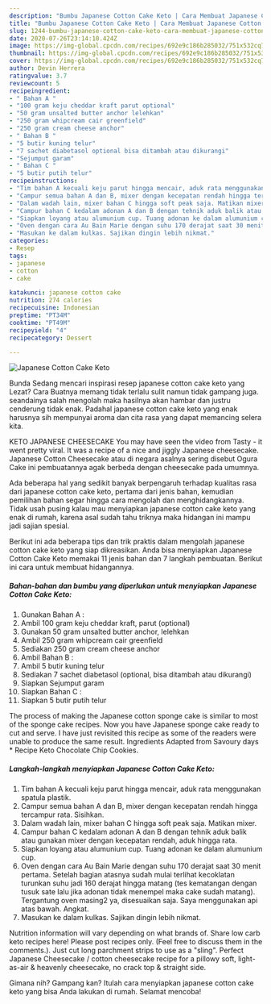 ```yaml
---
description: "Bumbu Japanese Cotton Cake Keto | Cara Membuat Japanese Cotton Cake Keto Yang Lezat"
title: "Bumbu Japanese Cotton Cake Keto | Cara Membuat Japanese Cotton Cake Keto Yang Lezat"
slug: 1244-bumbu-japanese-cotton-cake-keto-cara-membuat-japanese-cotton-cake-keto-yang-lezat
date: 2020-07-26T23:14:10.424Z
image: https://img-global.cpcdn.com/recipes/692e9c186b285032/751x532cq70/japanese-cotton-cake-keto-foto-resep-utama.jpg
thumbnail: https://img-global.cpcdn.com/recipes/692e9c186b285032/751x532cq70/japanese-cotton-cake-keto-foto-resep-utama.jpg
cover: https://img-global.cpcdn.com/recipes/692e9c186b285032/751x532cq70/japanese-cotton-cake-keto-foto-resep-utama.jpg
author: Devin Herrera
ratingvalue: 3.7
reviewcount: 5
recipeingredient:
- " Bahan A "
- "100 gram keju cheddar kraft parut optional"
- "50 gram unsalted butter anchor lelehkan"
- "250 gram whipcream cair greenfield"
- "250 gram cream cheese anchor"
- " Bahan B "
- "5 butir kuning telur"
- "7 sachet diabetasol optional bisa ditambah atau dikurangi"
- "Sejumput garam"
- " Bahan C "
- "5 butir putih telur"
recipeinstructions:
- "Tim bahan A kecuali keju parut hingga mencair, aduk rata menggunakan spatula plastik."
- "Campur semua bahan A dan B, mixer dengan kecepatan rendah hingga tercampur rata. Sisihkan."
- "Dalam wadah lain, mixer bahan C hingga soft peak saja. Matikan mixer."
- "Campur bahan C kedalam adonan A dan B dengan tehnik aduk balik atau gunakan mixer dengan kecepatan rendah, aduk hingga rata."
- "Siapkan loyang atau alumunium cup. Tuang adonan ke dalam alumunium cup."
- "Oven dengan cara Au Bain Marie dengan suhu 170 derajat saat 30 menit pertama. Setelah bagian atasnya sudah mulai terlihat kecoklatan turunkan suhu jadi 160 derajat hingga matang (tes kematangan dengan tusuk sate lalu jika adonan tidak menempel maka cake sudah matang). Tergantung oven masing2 ya, disesuaikan saja. Saya menggunakan api atas bawah. Angkat."
- "Masukan ke dalam kulkas. Sajikan dingin lebih nikmat."
categories:
- Resep
tags:
- japanese
- cotton
- cake

katakunci: japanese cotton cake 
nutrition: 274 calories
recipecuisine: Indonesian
preptime: "PT34M"
cooktime: "PT49M"
recipeyield: "4"
recipecategory: Dessert

---
```



![Japanese Cotton Cake Keto](https://img-global.cpcdn.com/recipes/692e9c186b285032/751x532cq70/japanese-cotton-cake-keto-foto-resep-utama.jpg)

Bunda Sedang mencari inspirasi resep japanese cotton cake keto yang Lezat? Cara Buatnya memang tidak terlalu sulit namun tidak gampang juga. seandainya salah mengolah maka hasilnya akan hambar dan justru cenderung tidak enak. Padahal japanese cotton cake keto yang enak harusnya sih mempunyai aroma dan cita rasa yang dapat memancing selera kita.

KETO JAPANESE CHEESECAKE You may have seen the video from Tasty - it went pretty viral. It was a recipe of a nice and jiggly Japanese cheesecake. Japanese Cotton Cheesecake atau di negara asalnya sering disebut Ogura Cake ini pembuatannya agak berbeda dengan cheesecake pada umumnya.

Ada beberapa hal yang sedikit banyak berpengaruh terhadap kualitas rasa dari japanese cotton cake keto, pertama dari jenis bahan, kemudian pemilihan bahan segar hingga cara mengolah dan menghidangkannya. Tidak usah pusing kalau mau menyiapkan japanese cotton cake keto yang enak di rumah, karena asal sudah tahu triknya maka hidangan ini mampu jadi sajian spesial.


Berikut ini ada beberapa tips dan trik praktis dalam mengolah japanese cotton cake keto yang siap dikreasikan. Anda bisa menyiapkan Japanese Cotton Cake Keto memakai 11 jenis bahan dan 7 langkah pembuatan. Berikut ini cara untuk membuat hidangannya.

<!--inarticleads1-->

##### Bahan-bahan dan bumbu yang diperlukan untuk menyiapkan Japanese Cotton Cake Keto:

1. Gunakan  Bahan A :
1. Ambil 100 gram keju cheddar kraft, parut (optional)
1. Gunakan 50 gram unsalted butter anchor, lelehkan
1. Ambil 250 gram whipcream cair greenfield
1. Sediakan 250 gram cream cheese anchor
1. Ambil  Bahan B :
1. Ambil 5 butir kuning telur
1. Sediakan 7 sachet diabetasol (optional, bisa ditambah atau dikurangi)
1. Siapkan Sejumput garam
1. Siapkan  Bahan C :
1. Siapkan 5 butir putih telur


The process of making the Japanese cotton sponge cake is similar to most of the sponge cake recipes. Now you have Japanese sponge cake ready to cut and serve. I have just revisited this recipe as some of the readers were unable to produce the same result. Ingredients Adapted from Savoury days * Recipe Keto Chocolate Chip Cookies. 

<!--inarticleads2-->

##### Langkah-langkah menyiapkan Japanese Cotton Cake Keto:

1. Tim bahan A kecuali keju parut hingga mencair, aduk rata menggunakan spatula plastik.
1. Campur semua bahan A dan B, mixer dengan kecepatan rendah hingga tercampur rata. Sisihkan.
1. Dalam wadah lain, mixer bahan C hingga soft peak saja. Matikan mixer.
1. Campur bahan C kedalam adonan A dan B dengan tehnik aduk balik atau gunakan mixer dengan kecepatan rendah, aduk hingga rata.
1. Siapkan loyang atau alumunium cup. Tuang adonan ke dalam alumunium cup.
1. Oven dengan cara Au Bain Marie dengan suhu 170 derajat saat 30 menit pertama. Setelah bagian atasnya sudah mulai terlihat kecoklatan turunkan suhu jadi 160 derajat hingga matang (tes kematangan dengan tusuk sate lalu jika adonan tidak menempel maka cake sudah matang). Tergantung oven masing2 ya, disesuaikan saja. Saya menggunakan api atas bawah. Angkat.
1. Masukan ke dalam kulkas. Sajikan dingin lebih nikmat.


Nutrition information will vary depending on what brands of. Share low carb keto recipes here! Please post recipes only. (Feel free to discuss them in the comments.). Just cut long parchment strips to use as a &#34;sling&#34;. Perfect Japanese Cheesecake / cotton cheesecake recipe for a pillowy soft, light-as-air &amp; heavenly cheesecake, no crack top &amp; straight side. 

Gimana nih? Gampang kan? Itulah cara menyiapkan japanese cotton cake keto yang bisa Anda lakukan di rumah. Selamat mencoba!
